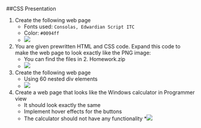 ##CSS Presentation
1. Create the following web page
	* Fonts used: `Consolas, Edwardian Script ITC`
 	* Color: `#0094ff`
 	* ![](http://s28.postimg.org/gozk97iq5/Untitled.png)
2. You are given prewritten HTML and CSS code. Expand this code to make the web page to look exactly like the PNG image:
	* You can find the files in 2. Homework.zip
	* ![](http://s28.postimg.org/65zkk1g25/Untitled1.png)
3. Create the following web page
	* Using 60 nested div elements
	* ![](http://s28.postimg.org/yt2ktugel/Untitled2.png)
4. Create a web page that looks like the Windows calculator in Programmer view
	* It should look exactly the same
	* Implement hover effects for the buttons
	* The calculator should not have any functionality
	*![](http://s28.postimg.org/g4kj6iphp/Untitled3.png)